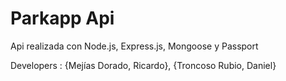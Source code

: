 # Parkapp Api

Api realizada con Node.js, Express.js, Mongoose y Passport

Developers : {Mejías Dorado, Ricardo}, {Troncoso Rubio, Daniel}


